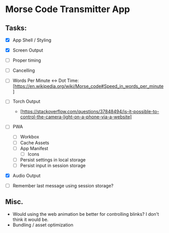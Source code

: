 # Morse Code Transmitter App


## Tasks:
* [x] App Shell / Styling
* [x] Screen Output
* [ ] Proper timing
* [ ] Cancelling
* [ ] Words Per Minute <-> Dot Time: [https://en.wikipedia.org/wiki/Morse_code#Speed_in_words_per_minute]
* [ ] Torch Output
	* [https://stackoverflow.com/questions/37848494/is-it-possible-to-control-the-camera-light-on-a-phone-via-a-website]
* [ ] PWA
	* [ ] Workbox
	* [ ] Cache Assets
	* [ ] App Manifest
		* [ ] Icons
	* [ ] Persist settings in local storage
	* [ ] Persist input in session storage
* [x] Audio Output

* [ ] Remember last message using session storage?

## Misc.
* Would using the web animation be better for controlling blinks?  I don't think it would be.
* Bundling / asset optimization